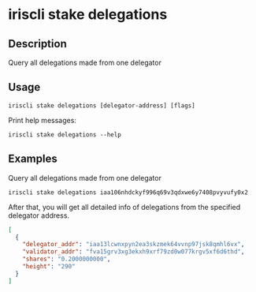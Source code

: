 # iriscli stake delegations

## Description

Query all delegations made from one delegator

## Usage

```
iriscli stake delegations [delegator-address] [flags]
```
Print help messages:
```
iriscli stake delegations --help
```

## Examples

Query all delegations made from one delegator
```
iriscli stake delegations iaa106nhdckyf996q69v3qdxwe6y7408pvyvufy0x2
```

After that, you will get all detailed info of delegations from the specified delegator address.

```json
[
  {
    "delegator_addr": "iaa13lcwnxpyn2ea3skzmek64vvnp97jsk8qmhl6vx",
    "validator_addr": "fva15grv3xg3ekxh9xrf79zd0w077krgv5xf6d6thd",
    "shares": "0.2000000000",
    "height": "290"
  }
]
```
